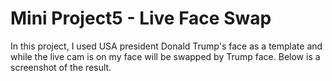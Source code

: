 # Mini Project5 - Live Face Swap

In this project, I used USA president Donald Trump's face as a template and while the live cam is on my face will be swapped by Trump face. Below is a screenshot of the result. 
